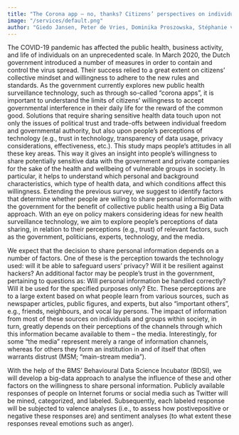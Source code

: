 ```yaml
---
title: "The Corona app – no, thanks? Citizens’ perspectives on individual freedom, governmental control and civic solidarity in times of a global pandemic"
image: "/services/default.png"
author: "Giedo Jansen, Peter de Vries, Dominika Proszowska, Stéphanie van den Berg, Anna Machens, and Robert Muster"
---
```


The COVID-19 pandemic has affected the public health, business activity, and life of individuals on an unprecedented scale. In March 2020, the Dutch government introduced a number of measures in order to contain and control the virus spread. Their success relied to a great extent on citizens’ collective mindset and willingness to adhere to the new rules and standards. As the government currently explores new public health surveillance technology, such as through so-called “corona apps”, it is important to understand the limits of citizens’ willingness to accept governmental interference in their daily life for the reward of the common good. Solutions that require sharing sensitive health data touch upon not only the issues of political trust and trade-offs between individual freedom and governmental authority, but also upon people’s perceptions of technology (e.g., trust in technology, transparency of data usage, privacy considerations, effectiveness, etc.). This study maps people’s attitudes in all these key areas. This way it gives an insight into people’s willingness to share potentially sensitive data with the government and private companies for the sake of the health and wellbeing of vulnerable groups in society. In particular, it helps to understand which personal and background characteristics, which type of health data, and which conditions affect this willingness.
Extending the previous survey, we suggest to identify factors that determine whether people are willing to share personal information with the government for the benefit of collective public health using a Big Data approach. With an eye on policy makers considering ideas for new health surveillance technology, we aim to explore people’s perceptions of data sharing, in relation to their perceptions (e.g., trust) of relevant factors, such as the government, politicians, experts, technology, and the media.

We expect that the decision to share personal information depends on a number of factors. One of these is the perception towards the technology used: will it be able to safeguard users’ privacy? Will it be resilient against hackers? An additional factor may be people’s trust in the government, pertaining to questions as: Will personal information be handled correctly? Will it be used for the specified purposes only? Etc. These perceptions are to a large extent based on what people learn from various sources, such as newspaper articles, public figures, and experts, but also “important others”, e.g., friends, neighbours, and vocal lay persons. The impact of information from most of these sources on individuals and groups within society, in turn, greatly depends on their perceptions of the channels through which this information became available to them – the media. Interestingly, for some “the media” represent merely a range of information channels, whereas for others they form an institution in and of itself that often warrants distrust (MSM; “main-stream media”).

With the help of the BMS’ Behavioural Data Science Incubator (BDSI), we will develop a big-data approach to analyse the influence of these and other factors on the willingness to share personal information. Publicly available responses of people on Internet forums or social media such as Twitter will be mined, categorized, and labeled. Subsequently, each labeled response will be subjected to valence analyses (i.e., to assess how postivepositive or negative these responses are) and sentiment analyses (to what extent these responses reveal emotions such as anger).
